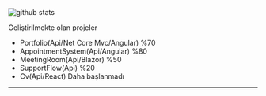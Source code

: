 <img alt="github stats" src="https://pixel-profile-ui.vercel.app/api/github-stats?username=furkanaltintas&screen_effect=true&pixelate_avatar=true&background=linear-gradient%280deg%2C+%232e222f00+0%25%2C+%232e222f00+0%25%29+&color=%23ffffffFF">


Geliştirilmekte olan projeler

- Portfolio(Api/Net Core Mvc/Angular) %70
- AppointmentSystem(Api/Angular) %80
- MeetingRoom(Api/Blazor) %50
- SupportFlow(Api) %20
- Cv(Api/React) Daha başlanmadı
--------------------------
